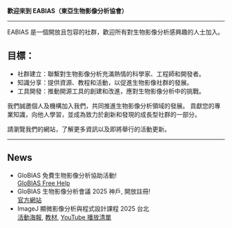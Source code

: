 **歡迎來到 EABIAS（東亞生物影像分析協會）**

---------------------------------
EABIAS 是一個開放且包容的社群，歡迎所有對生物影像分析感興趣的人士加入。

## 目標： 
- 社群建立：聯繫對生物影像分析充滿熱情的科學家、工程師和開發者。  
- 知識分享：提供資源、教程和活動，以促進生物影像社群的發展。  
- 工具開發：推動開源工具的創建和改進，應對生物影像分析中的挑戰。  

我們誠邀個人及機構加入我們，共同推進生物影像分析領域的發展。
貢獻您的專業知識，向他人學習，並成為致力於創新和發現的成長型社群的一部分。

請瀏覽我們的網站，了解更多資訊以及即將舉行的活動更新。  

---------------------------------
## News ##
- GloBIAS 免費生物影像分析協助活動!  
[GloBIAS Free Help](https://www.globias.org/activities/globias-free-help)
- GloBIAS 生物影像分析會議 2025 神戶, 開放註冊!  
[官方網站](https://www.globias.org/activities/bioimage-analysis-conference-2025-in-kobe) 
- ImageJ 顯微影像分析與程式設計課程 2025 台北  
[活動海報](https://drive.google.com/file/d/11DaEflREvSH5XQLByhorO5-ToM6Tu5g0/view?usp=drive_link),
[教材](https://github.com/EABIAS/2025-ImageJ-Micro-Image-Analysis-and-Programming_Taipei),
[YouTube 播放清單](https://youtube.com/playlist?list=PL_9oCBBWdG8mLVflK-MJ3YkUPmhwpKO1s&si=dzi0C2x5MDti2cIO)